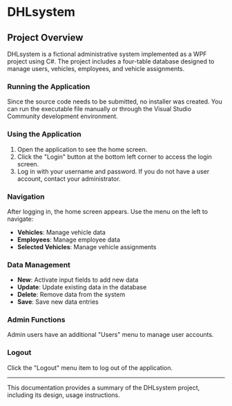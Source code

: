 # DHLsystem

## Project Overview

DHLsystem is a fictional administrative system implemented as a WPF project using C#. The project includes a four-table database designed to manage users, vehicles, employees, and vehicle assignments.

### Running the Application

Since the source code needs to be submitted, no installer was created. You can run the executable file manually or through the Visual Studio Community development environment.

### Using the Application

1. Open the application to see the home screen.
2. Click the "Login" button at the bottom left corner to access the login screen.
3. Log in with your username and password. If you do not have a user account, contact your administrator.

### Navigation

After logging in, the home screen appears. Use the menu on the left to navigate:
- **Vehicles**: Manage vehicle data
- **Employees**: Manage employee data
- **Selected Vehicles**: Manage vehicle assignments

### Data Management

- **New**: Activate input fields to add new data
- **Update**: Update existing data in the database
- **Delete**: Remove data from the system
- **Save**: Save new data entries

### Admin Functions

Admin users have an additional "Users" menu to manage user accounts.

### Logout

Click the "Logout" menu item to log out of the application.

---

This documentation provides a summary of the DHLsystem project, including its design, usage instructions.
